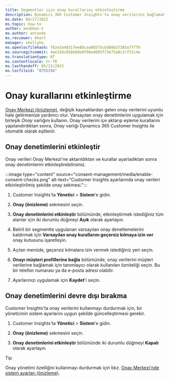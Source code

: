 ```yaml
---
title: Segmentler için onay kurallarını etkinleştirme
description: Dynamics 365 Customer Insights'ta onay verilerini bağlamak ve onay denetimlerini etkinleştirmek için şu adımları izleyin. Yönetici, onay denetimlerini de devre dışı bırakabilir.
ms.date: 04/27/2022
ms.topic: how-to
author: anubhav-t
ms.author: antando
ms.reviewer: mhart
manager: shellyha
ms.openlocfilehash: f82e3a4031fee8bcaa88575cbd68b37385a7fffb
ms.sourcegitcommit: 4ae316c856b8de0f08a4605f73e75a8c2cf51c4e
ms.translationtype: HT
ms.contentlocale: tr-TR
ms.lasthandoff: 05/13/2022
ms.locfileid: "8755194"
---
```

# <a name="activate-consent-rules"></a>Onay kurallarını etkinleştirme

[Onay Merkezi (önizleme)](consent-management/overview.md), değişik kaynaklardan gelen onay verilerini uyumlu hale getirmenize yardımcı olur. Varsayılan onay denetimlerini uygulamak için birleşik *Onay* varlığını kullanın. Onay verilerini içe aktarıp eşleme kurallarını yapılandırdıktan sonra, *Onay* varlığı Dynamics 365 Customer Insights ile otomatik olarak eşitlenir.

## <a name="enable-consent-checks"></a>Onay denetimlerini etkinleştir

Onay verileri Onay Merkezi'ne aktarıldıktan ve kurallar ayarladıktan sonra onay denetimlerini etkinleştirebilirsiniz. 

:::image type="content" source="consent-management/media/enable-consent-checks.png" alt-text="Customer Insights ayarlarında onay verileri etkinleştirilmiş şekilde onay sekmesi.":::

1. Customer Insights'ta **Yönetici** > **Sistem**'e gidin.

1. **Onay (önizleme)** sekmesini seçin.

1. **Onay denetimlerini etkinleştir** bölümünde, etkinleştirmek istediğiniz tüm alanlar için iki durumlu düğmeyi **Açık** olarak ayarlayın.

1. Belirli bir segmentte uygulanan varsayılan onay denetlemelerini kaldırmak için **Varsayılan onay kurallarını geçersiz kılmaya izin ver** onay kutusunu işaretleyin. 

1. Açılan menüde, geçersiz kılmalara izin vermek istediğiniz yeri seçin.     

1. **Onayı müşteri profillerine bağla** bölümünde, onay verilerini müşteri verilerine bağlamak için tanımlayıcı olarak kullanılan özniteliği seçin. Bu bir telefon numarası ya da e-posta adresi olabilir. 

1. Ayarlarınızı uygulamak için **Kaydet**'i seçin.

## <a name="disable-consent-checks"></a>Onay denetimlerini devre dışı bırakma

Customer Insights'ta onay verilerini kullanmayı durdurmak için, bir yöneticinin sistem ayarlarını uygun şekilde güncelleştirmesi gerekir.

1. Customer Insights'ta **Yönetici** > **Sistem**'e gidin.

1. **Onay (önizleme)** sekmesini seçin.

1. **Onay denetimlerini etkinleştir** bölümünde iki durumlu düğmeyi **Kapalı** olarak ayarlayın.

> [!TIP]
> Onay yönetimi özelliğini kullanmayı durdurmak için bkz. [Onay Merkezi'nde sistem ayarları (önizleme)](consent-management/system-settings.md).
